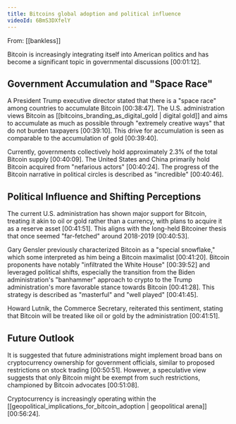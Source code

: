 ```yaml
---
title: Bitcoins global adoption and political influence
videoId: 6BmS3DXfelY
---
```


From: [[bankless]] <br/> 

Bitcoin is increasingly integrating itself into American politics and has become a significant topic in governmental discussions <a class="yt-timestamp" data-t="00:01:12">[00:01:12]</a>.

## Government Accumulation and "Space Race"

A President Trump executive director stated that there is a "space race" among countries to accumulate Bitcoin <a class="yt-timestamp" data-t="00:38:47">[00:38:47]</a>. The U.S. administration views Bitcoin as [[bitcoins_branding_as_digital_gold | digital gold]] and aims to accumulate as much as possible through "extremely creative ways" that do not burden taxpayers <a class="yt-timestamp" data-t="00:39:10">[00:39:10]</a>. This drive for accumulation is seen as comparable to the accumulation of gold <a class="yt-timestamp" data-t="00:39:40">[00:39:40]</a>.

Currently, governments collectively hold approximately 2.3% of the total Bitcoin supply <a class="yt-timestamp" data-t="00:40:09">[00:40:09]</a>. The United States and China primarily hold Bitcoin acquired from "nefarious actors" <a class="yt-timestamp" data-t="00:40:24">[00:40:24]</a>. The progress of the Bitcoin narrative in political circles is described as "incredible" <a class="yt-timestamp" data-t="00:40:46">[00:40:46]</a>.

## Political Influence and Shifting Perceptions

The current U.S. administration has shown major support for Bitcoin, treating it akin to oil or gold rather than a currency, with plans to acquire it as a reserve asset <a class="yt-timestamp" data-t="00:41:51">[00:41:51]</a>. This aligns with the long-held Bitcoiner thesis that once seemed "far-fetched" around 2018-2019 <a class="yt-timestamp" data-t="00:40:53">[00:40:53]</a>.

Gary Gensler previously characterized Bitcoin as a "special snowflake," which some interpreted as him being a Bitcoin maximalist <a class="yt-timestamp" data-t="00:41:20">[00:41:20]</a>. Bitcoin proponents have notably "infiltrated the White House" <a class="yt-timestamp" data-t="00:39:52">[00:39:52]</a> and leveraged political shifts, especially the transition from the Biden administration's "banhammer" approach to crypto to the Trump administration's more favorable stance towards Bitcoin <a class="yt-timestamp" data-t="00:41:28">[00:41:28]</a>. This strategy is described as "masterful" and "well played" <a class="yt-timestamp" data-t="00:41:45">[00:41:45]</a>.

Howard Lutnik, the Commerce Secretary, reiterated this sentiment, stating that Bitcoin will be treated like oil or gold by the administration <a class="yt-timestamp" data-t="00:41:51">[00:41:51]</a>.

## Future Outlook

It is suggested that future administrations might implement broad bans on cryptocurrency ownership for government officials, similar to proposed restrictions on stock trading <a class="yt-timestamp" data-t="00:50:51">[00:50:51]</a>. However, a speculative view suggests that only Bitcoin might be exempt from such restrictions, championed by Bitcoin advocates <a class="yt-timestamp" data-t="00:51:08">[00:51:08]</a>.

Cryptocurrency is increasingly operating within the [[geopolitical_implications_for_bitcoin_adoption | geopolitical arena]] <a class="yt-timestamp" data-t="00:56:24">[00:56:24]</a>.